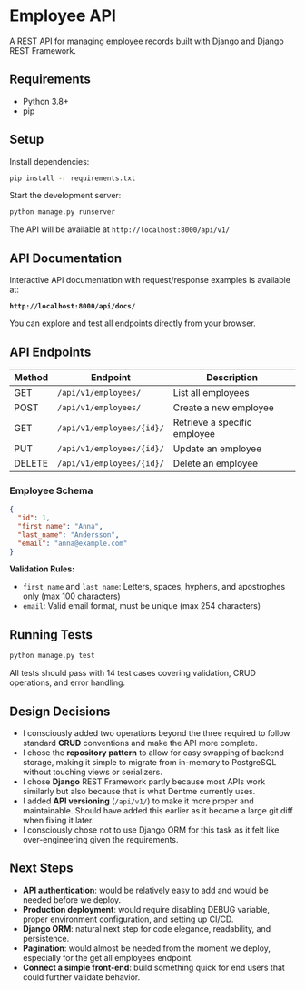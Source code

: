 # Employee API

A REST API for managing employee records built with Django and Django REST Framework.

## Requirements

- Python 3.8+
- pip

## Setup

Install dependencies:

```bash
pip install -r requirements.txt
```

Start the development server:

```bash
python manage.py runserver
```

The API will be available at `http://localhost:8000/api/v1/`

## API Documentation

Interactive API documentation with request/response examples is available at:

**`http://localhost:8000/api/docs/`**

You can explore and test all endpoints directly from your browser.

## API Endpoints

| Method | Endpoint | Description |
|--------|----------|-------------|
| GET | `/api/v1/employees/` | List all employees |
| POST | `/api/v1/employees/` | Create a new employee |
| GET | `/api/v1/employees/{id}/` | Retrieve a specific employee |
| PUT | `/api/v1/employees/{id}/` | Update an employee |
| DELETE | `/api/v1/employees/{id}/` | Delete an employee |

### Employee Schema

```json
{
  "id": 1,
  "first_name": "Anna",
  "last_name": "Andersson",
  "email": "anna@example.com"
}
```

**Validation Rules:**
- `first_name` and `last_name`: Letters, spaces, hyphens, and apostrophes only (max 100 characters)
- `email`: Valid email format, must be unique (max 254 characters)

## Running Tests

```bash
python manage.py test
```

All tests should pass with 14 test cases covering validation, CRUD operations, and error handling.

## Design Decisions

- I consciously added two operations beyond the three required to follow standard **CRUD** conventions and make the API more complete.
- I chose the **repository pattern** to allow for easy swapping of backend storage, making it simple to migrate from in-memory to PostgreSQL without touching views or serializers.
- I chose **Django** REST Framework partly because most APIs work similarly but also because that is what Dentme currently uses.
- I added **API versioning** (`/api/v1/`) to make it more proper and maintainable. Should have added this earlier as it became a large git diff when fixing it later.
- I consciously chose not to use Django ORM for this task as it felt like over-engineering given the requirements.

## Next Steps

- **API authentication**: would be relatively easy to add and would be needed before we deploy.
- **Production deployment**: would require disabling DEBUG variable, proper environment configuration, and setting up CI/CD.
- **Django ORM**: natural next step for code elegance, readability, and persistence.
- **Pagination**: would almost be needed from the moment we deploy, especially for the get all employees endpoint.
- **Connect a simple front-end**: build something quick for end users that could further validate behavior.

